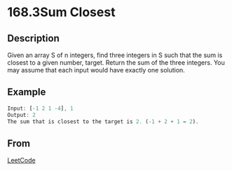 # 168.3Sum Closest

## Description

Given an array S of n integers, find three integers in S such that the sum is closest to a given number, target. Return the sum of the three integers. You may assume that each input would have exactly one solution.

## Example

```js
Input: [-1 2 1 -4], 1
Output: 2
The sum that is closest to the target is 2. (-1 + 2 + 1 = 2).
```

## From

[LeetCode](https://leetcode.com/problems/3sum-closest)
